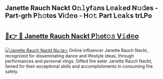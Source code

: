 ## Janette Rauch Nackt O𝚗𝚕yf𝚊ns L𝚎a𝚔ed N𝚞𝚍es - Part-grh P𝚑𝚘tos Vi𝚍𝚎o - H𝚘𝚝 Part L𝚎a𝚔s trLPo

# <h2><a href="http://kf3vhy5.oniu.top/?m=Janette+Rauch+Nackt">🔗👉 🔴 Janette Rauch Nackt P𝚑ot𝚘𝚜 V𝚒d𝚎o</a></h2>

[![Janette Rauch Nackt Nu𝚍e𝚜](https://i.imgur.com/0qMVB7G.gif)](http://kf3vhy5.oniu.top/?m=Janette+Rauch+Nackt)
Online influencer Janette Rauch Nackt, recognized for disseminating dance and lifestyle ideas, through performances and personal vlogs. Gifted fire eater Janette Rauch Nackt, famed for their exceptional skills and accomplishments in consuming fire safely.  
